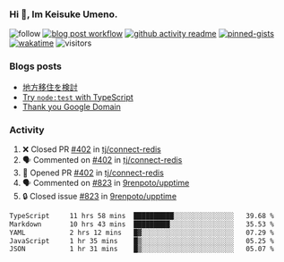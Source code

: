 ### Hi 👋, Im Keisuke Umeno.

<!--
**9renpoto/9renpoto** is a ✨ _special_ ✨ repository because its `README.md` (this file) appears on your GitHub profile.

Here are some ideas to get you started:

- 🔭 I’m currently working on ...
- 🌱 I’m currently learning ...
- 👯 I’m looking to collaborate on ...
- 🤔 I’m looking for help with ...
- 💬 Ask me about ...
- 📫 How to reach me: ...
- 😄 Pronouns: ...
- ⚡ Fun fact: ...
-->

![follow](https://img.shields.io/github/followers/9renpoto?label=Follow&style=social)
[![blog post workflow](https://github.com/9renpoto/9renpoto/actions/workflows/blog.yml/badge.svg)](https://github.com/9renpoto/9renpoto/actions/workflows/blog.yml)
[![github activity readme](https://github.com/9renpoto/9renpoto/actions/workflows/activity.yml/badge.svg)](https://github.com/9renpoto/9renpoto/actions/workflows/activity.yml)
[![pinned-gists](https://github.com/9renpoto/9renpoto/actions/workflows/pin-gist.yml/badge.svg)](https://github.com/9renpoto/9renpoto/actions/workflows/pin-gist.yml)
[![wakatime](https://github.com/9renpoto/9renpoto/actions/workflows/waka-readme-status.yml/badge.svg)](https://github.com/9renpoto/9renpoto/actions/workflows/waka-readme-status.yml)
![visitors](https://komarev.com/ghpvc/?username=9renpoto&label=Profile%20views&color=0e75b6&style=flat)

### Blogs posts

<!-- BLOG-POST-LIST:START -->
- [地方移住を検討](https://9renpoto.win/entry/2023/09/09/migration-plan)
- [Try `node:test` with TypeScript](https://9renpoto.win/entry/2023/07/23/node-test-runner)
- [Thank you Google Domain](https://9renpoto.win/entry/2023/07/08/new-domain)
<!-- BLOG-POST-LIST:END -->

### Activity

<!--START_SECTION:activity-->
1. ❌ Closed PR [#402](https://github.com/tj/connect-redis/pull/402) in [tj/connect-redis](https://github.com/tj/connect-redis)
2. 🗣 Commented on [#402](https://github.com/tj/connect-redis/pull/402#issuecomment-1722356234) in [tj/connect-redis](https://github.com/tj/connect-redis)
3. 💪 Opened PR [#402](https://github.com/tj/connect-redis/pull/402) in [tj/connect-redis](https://github.com/tj/connect-redis)
4. 🗣 Commented on [#823](https://github.com/9renpoto/upptime/issues/823#issuecomment-1717958586) in [9renpoto/upptime](https://github.com/9renpoto/upptime)
5. 🔒 Closed issue [#823](https://github.com/9renpoto/upptime/issues/823) in [9renpoto/upptime](https://github.com/9renpoto/upptime)
<!--END_SECTION:activity-->

<!--START_SECTION:waka-->

```txt
TypeScript     11 hrs 58 mins  ██████████░░░░░░░░░░░░░░░   39.68 %
Markdown       10 hrs 43 mins  █████████░░░░░░░░░░░░░░░░   35.53 %
YAML           2 hrs 12 mins   █▓░░░░░░░░░░░░░░░░░░░░░░░   07.29 %
JavaScript     1 hr 35 mins    █▒░░░░░░░░░░░░░░░░░░░░░░░   05.25 %
JSON           1 hr 31 mins    █▒░░░░░░░░░░░░░░░░░░░░░░░   05.07 %
```

<!--END_SECTION:waka-->
